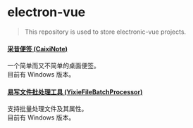 # electron-vue

> This repository is used to store electronic-vue projects.

#### [采昔便签 (CaixiNote)](https://github.com/kalila-cc/electron-vue/tree/master/CaixiNote)
一个简单而又不简单的桌面便签。<br/>
目前有 Windows 版本。<br/>

#### [易写文件批处理工具 (YixieFileBatchProcessor)](https://github.com/kalila-cc/electron-vue/tree/master/YixieFileBatchProcessor)
支持批量处理文件及其属性。<br/>
目前有 Windows 版本。<br/>
